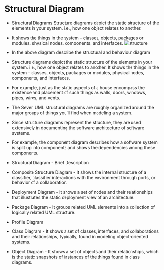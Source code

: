 # Structural Diagram
* Structural Diagrams Structure diagrams depict the static structure of the elements in your system. i.e., how one object relates to another.
* It shows the things in the system – classes, objects, packages or modules, physical nodes, components, and interfaces.
![structure](https://user-images.githubusercontent.com/101312499/160794886-3450b839-9a6a-49c4-be8d-7d6dd871de75.jpeg)

* In the above diagram describe the structural and behaviour diagram

* Structure diagrams depict the static structure of the elements in your system. i.e., how one object relates to another. It shows the things in the system – classes, objects, packages or modules, physical nodes, components, and interfaces.

* For example, just as the static aspects of a house encompass the existence and placement of such things as walls, doors, windows, pipes, wires, and vents.

* The Seven UML structural diagrams are roughly organized around the major groups of things you’ll find when modeling a system.

* Since structure diagrams represent the structure, they are used extensively in documenting the software architecture of software systems.

* For example, the component diagram describes how a software system is split up into components and shows the dependencies among these components.

* Structural Diagram - Brief Description

* Composite Structure Diagram - It shows the internal structure of a classifier, classifier interactions with the environment through ports, or behavior of a collaboration.

* Deployment Diagram - It shows a set of nodes and their relationships that illustrates the static deployment view of an architecture.

* Package Diagram - It groups related UML elements into a collection of logically related UML structure.

* Profile Diagram

* Class Diagram - It shows a set of classes, interfaces, and collaborations and their relationships, typically, found in modeling object-oriented systems.

* Object Diagram - It shows a set of objects and their relationships, which is the static snapshots of instances of the things found in class diagrams.
